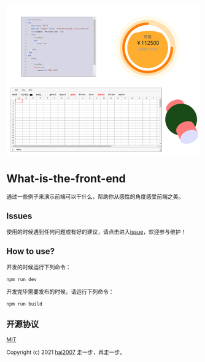<p align="center"><a href="https://hai2007.github.io/What-is-the-front-end/" target="_blank">
<img src="./view.png"></a></p>

# What-is-the-front-end
通过一些例子来演示前端可以干什么，帮助你从感性的角度感受前端之美。

## Issues
使用的时候遇到任何问题或有好的建议，请点击进入[issue](https://github.com/hai2007/What-is-the-front-end/issues)，欢迎参与维护！

## How to use?

开发的时候运行下列命令：

```
npm run dev
```

开发完毕需要发布的时候，请运行下列命令：

```
npm run build
```

开源协议
---------------------------------------
[MIT](https://github.com/hai2007/What-is-the-front-end/blob/master/LICENSE)

Copyright (c) 2021 [hai2007](https://hai2007.gitee.io/sweethome/) 走一步，再走一步。
